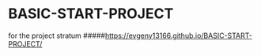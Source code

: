 # BASIC-START-PROJECT
for the project stratum
#####https://evgeny13166.github.io/BASIC-START-PROJECT/
